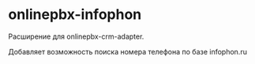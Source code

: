 onlinepbx-infophon
==================

Расширение для onlinepbx-crm-adapter.

Добавляет возможность поиска номера телефона по базе infophon.ru